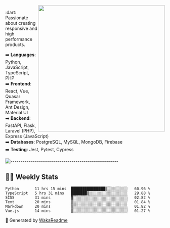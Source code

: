 <img src="https://github-readme-stats.vercel.app/api?username=iguit0&show_icons=true&include_all_commits=true&count_private=true&theme=dracula" min-width="400px" max-width="400px" width="400px" align="right" />

<p align="left"> 
  :dart: Passionate about creating responsive and high performance products.
</p>

<p align="left">
  ➡️ <strong>Languages</strong>: Python, JavaScript, TypeScript, PHP<br>
  ➡️ <strong>Frontend</strong>: React, Vue, Quasar Framework, Ant Design, Material UI<br>
  ➡️ <strong>Backend</strong>: FastAPI, Flask, Laravel (PHP), Express (JavaScript)<br>
  ➡️ <strong>Databases</strong>: PostgreSQL, MySQL, MongoDB, Firebase<br>
  ➡️ <strong>Testing</strong>: Jest, Pytest, Cypress<br>
</p>

![-----------------------------------------------------](https://raw.githubusercontent.com/andreasbm/readme/master/assets/lines/vintage.png)

## :man_technologist: Weekly Stats
<!--START_SECTION:waka-->

```text
Python       11 hrs 15 mins  ███████████████▒░░░░░░░░░   60.96 %
TypeScript   5 hrs 31 mins   ███████▒░░░░░░░░░░░░░░░░░   29.88 %
SCSS         31 mins         ▓░░░░░░░░░░░░░░░░░░░░░░░░   02.82 %
Text         20 mins         ▒░░░░░░░░░░░░░░░░░░░░░░░░   01.84 %
Markdown     20 mins         ▒░░░░░░░░░░░░░░░░░░░░░░░░   01.82 %
Vue.js       14 mins         ▒░░░░░░░░░░░░░░░░░░░░░░░░   01.27 %
```

<!--END_SECTION:waka-->

🚀 Generated by [WakaReadme](https://github.com/athul/waka-readme)
